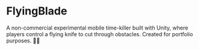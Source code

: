 # FlyingBlade
 A non-commercial experimental mobile time-killer built with Unity, where players control a flying knife to cut through obstacles. Created for portfolio purposes. 🚀🔪

